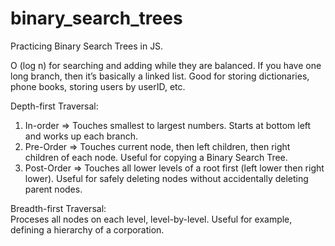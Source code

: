 # binary_search_trees
Practicing Binary Search Trees in JS.

O (log n) for searching and adding while they are balanced. If you have one long branch, then it’s basically a linked list. Good for storing dictionaries, phone books, storing users by userID, etc.

Depth-first Traversal:    
1. In-order => Touches smallest to largest numbers. Starts at bottom left and works up each branch.  
2. Pre-Order => Touches current node, then left children, then right children of each node. Useful for copying a Binary Search Tree.  
3. Post-Order => Touches all lower levels of a root first (left lower then right lower). Useful for safely deleting nodes without accidentally deleting parent nodes.

Breadth-first Traversal:  
Proceses all nodes on each level, level-by-level. Useful for example, defining a hierarchy of a corporation.

